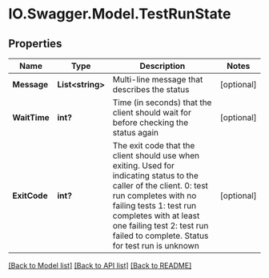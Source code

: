 # IO.Swagger.Model.TestRunState
## Properties

Name | Type | Description | Notes
------------ | ------------- | ------------- | -------------
**Message** | **List&lt;string&gt;** | Multi-line message that describes the status | [optional] 
**WaitTime** | **int?** | Time (in seconds) that the client should wait for before checking the status again | [optional] 
**ExitCode** | **int?** | The exit code that the client should use when exiting. Used for indicating status to the caller of the client. 0: test run completes with no failing tests 1: test run completes with at least one failing test 2: test run failed to complete. Status for test run is unknown  | [optional] 

[[Back to Model list]](../README.md#documentation-for-models) [[Back to API list]](../README.md#documentation-for-api-endpoints) [[Back to README]](../README.md)

